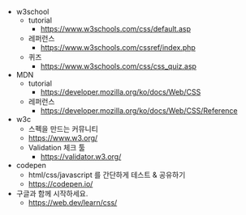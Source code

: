 
- w3school
  - tutorial
    - https://www.w3schools.com/css/default.asp
  - 레퍼런스
    - https://www.w3schools.com/cssref/index.php
  - 퀴즈
    - https://www.w3schools.com/css/css_quiz.asp
- MDN
  - tutorial
    - https://developer.mozilla.org/ko/docs/Web/CSS
  - 레퍼런스
    - https://developer.mozilla.org/ko/docs/Web/CSS/Reference
- w3c
  - 스펙을 만드는 커뮤니티
  - https://www.w3.org/
  - Validation 체크 툴
    - https://validator.w3.org/
- codepen
  - html/css/javascript 를 간단하게 테스트 & 공유하기
  - https://codepen.io/
- 구글과 함께 시작하세요.
  - https://web.dev/learn/css/
